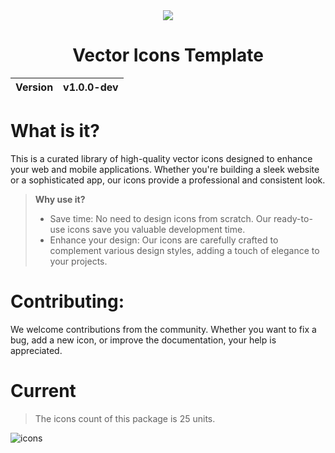 <div align="center">
  <img src="https://github.com/user-attachments/assets/ee527f9b-891d-4f03-9752-c49ab10e5086">
  <h1>Vector Icons Template</h1>
  <table>
        <thead>
          <tr>
            <th>Version</th>
            <th>v1.0.0-dev</th>
          </tr>
        </tbody>
    </table>
</div>

# What is it?
This is a curated library of high-quality vector icons designed to enhance your web and mobile applications. Whether you're building a sleek website or a sophisticated app, our icons provide a professional and consistent look.

> __Why use it?__
> - Save time: No need to design icons from scratch. Our ready-to-use icons save you valuable development time.
> - Enhance your design: Our icons are carefully crafted to complement various design styles, adding a touch of elegance to your projects.

# Contributing:
We welcome contributions from the community. Whether you want to fix a bug, add a new icon, or improve the documentation, your help is appreciated.

# Current
> The icons count of this package is 25 units.

![icons](https://github.com/user-attachments/assets/8094132a-1b9e-4c9c-a6bf-f60f0bf20881)
